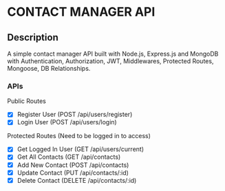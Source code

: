 # CONTACT MANAGER API

## Description

A simple contact manager API built with Node.js, Express.js and MongoDB with Authentication, Authorization, JWT, Middlewares, Protected Routes, Mongoose, DB Relationships.

### APIs

Public Routes

- [x] Register User (POST /api/users/register)
- [x] Login User (POST /api/users/login)

Protected Routes (Need to be logged in to access)

- [x] Get Logged In User (GET /api/users/current)
- [x] Get All Contacts (GET /api/contacts)
- [x] Add New Contact (POST /api/contacts)
- [x] Update Contact (PUT /api/contacts/:id)
- [x] Delete Contact (DELETE /api/contacts/:id)
